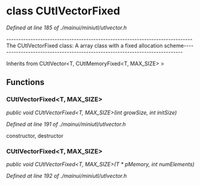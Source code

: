 # class CUtlVectorFixed

*Defined at line 185 of ./mainui/miniutl/utlvector.h*

----------------------------------------------------------------------------- The CUtlVectorFixed class: A array class with a fixed allocation scheme-----------------------------------------------------------------------------



Inherits from CUtlVector<T, CUtlMemoryFixed<T, MAX_SIZE> >



## Functions

### CUtlVectorFixed<T, MAX_SIZE>

*public void CUtlVectorFixed<T, MAX_SIZE>(int growSize, int initSize)*

*Defined at line 191 of ./mainui/miniutl/utlvector.h*

 constructor, destructor

### CUtlVectorFixed<T, MAX_SIZE>

*public void CUtlVectorFixed<T, MAX_SIZE>(T * pMemory, int numElements)*

*Defined at line 192 of ./mainui/miniutl/utlvector.h*



